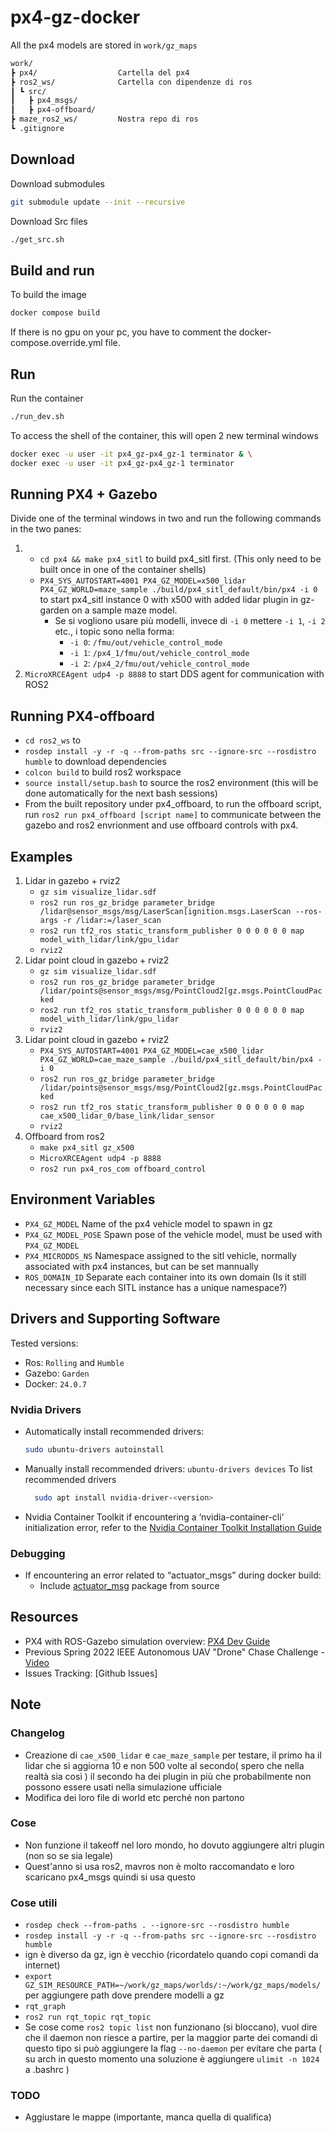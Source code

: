 # px4-gz-docker

All the px4 models are stored in `work/gz_maps`

```txt
work/
┣ px4/                  Cartella del px4
┣ ros2_ws/              Cartella con dipendenze di ros
┃ ┗ src/
┃   ┣ px4_msgs/
┃   ┣ px4-offboard/
┣ maze_ros2_ws/         Nostra repo di ros
┗ .gitignore
```

## Download

Download submodules

```bash
git submodule update --init --recursive
```

Download Src files

```bash
./get_src.sh
```

## Build and run

To build the image

```bash
docker compose build
```

If there is no gpu on your pc, you have to comment the docker-compose.override.yml file.

## Run

Run the container

```bash
./run_dev.sh
```

To access the shell of the container, this will open 2 new terminal windows

```bash
docker exec -u user -it px4_gz-px4_gz-1 terminator & \
docker exec -u user -it px4_gz-px4_gz-1 terminator
```

## Running PX4 + Gazebo

Divide one of the terminal windows in two and run the following commands in the two panes:

1.
   - `cd px4 && make px4_sitl` to build px4_sitl first. (This only need to be built once in one of the container shells)
   - `PX4_SYS_AUTOSTART=4001 PX4_GZ_MODEL=x500_lidar PX4_GZ_WORLD=maze_sample ./build/px4_sitl_default/bin/px4 -i 0` to start px4_sitl instance 0 with x500 with added lidar plugin in gz-garden on a sample maze model.
     - Se si vogliono usare più modelli, invece di `-i 0` mettere `-i 1`, `-i 2` etc., i topic sono nella forma:
       - `-i 0`: `/fmu/out/vehicle_control_mode`
       - `-i 1`: `/px4_1/fmu/out/vehicle_control_mode`
       - `-i 2`: `/px4_2/fmu/out/vehicle_control_mode`
1. `MicroXRCEAgent udp4 -p 8888` to start DDS agent for communication with ROS2

## Running PX4-offboard

- `cd ros2_ws` to
- `rosdep install -y -r -q --from-paths src --ignore-src --rosdistro humble` to download dependencies
- `colcon build` to build ros2 workspace
- `source install/setup.bash` to source the ros2 environment (this will be done automatically for the next bash sessions)
- From the built repository under px4_offboard, to run the offboard script, run `ros2 run px4_offboard [script name]` to communicate between the gazebo and ros2 envrionment and use offboard controls with px4.

## Examples

1. Lidar in gazebo + rviz2
   - `gz sim visualize_lidar.sdf`
   - `ros2 run ros_gz_bridge parameter_bridge /lidar@sensor_msgs/msg/LaserScan[ignition.msgs.LaserScan --ros-args -r /lidar:=/laser_scan`
   - `ros2 run tf2_ros static_transform_publisher 0 0 0 0 0 0 map model_with_lidar/link/gpu_lidar`
   - `rviz2`
2. Lidar point cloud in gazebo + rviz2
   - `gz sim visualize_lidar.sdf`
   - `ros2 run ros_gz_bridge parameter_bridge /lidar/points@sensor_msgs/msg/PointCloud2[gz.msgs.PointCloudPacked`
   - `ros2 run tf2_ros static_transform_publisher 0 0 0 0 0 0 map model_with_lidar/link/gpu_lidar`
   - `rviz2`
3. Lidar point cloud in gazebo + rviz2
   - `PX4_SYS_AUTOSTART=4001 PX4_GZ_MODEL=cae_x500_lidar PX4_GZ_WORLD=cae_maze_sample ./build/px4_sitl_default/bin/px4 -i 0`
   - `ros2 run ros_gz_bridge parameter_bridge /lidar/points@sensor_msgs/msg/PointCloud2[gz.msgs.PointCloudPacked`
   - `ros2 run tf2_ros static_transform_publisher 0 0 0 0 0 0 map cae_x500_lidar_0/base_link/lidar_sensor`
   - `rviz2`
4. Offboard from ros2
   - `make px4_sitl gz_x500`
   - `MicroXRCEAgent udp4 -p 8888`
   - `ros2 run px4_ros_com offboard_control`

## Environment Variables

- `PX4_GZ_MODEL` Name of the px4 vehicle model to spawn in gz
- `PX4_GZ_MODEL_POSE` Spawn pose of the vehicle model, must be used with `PX4_GZ_MODEL`
- `PX4_MICRODDS_NS` Namespace assigned to the sitl vehicle, normally associated with px4 instances, but can be set mannually
- `ROS_DOMAIN_ID` Separate each container into its own domain (Is it still necessary since each SITL instance has a unique namespace?)
  
## Drivers and Supporting Software

Tested versions:

- Ros: `Rolling` and `Humble`
- Gazebo: `Garden`
- Docker: `24.0.7`

### Nvidia Drivers

- Automatically install recommended drivers:

  ```bash
  sudo ubuntu-drivers autoinstall
  ```

- Manually install recommended drivers:
  `ubuntu-drivers devices` To list recommended drivers

  ```bash
    sudo apt install nvidia-driver-<version>
    ```

- Nvidia Container Toolkit
    if encountering a ‘nvidia-container-cli’ initialization error, refer to the [Nvidia Container Toolkit Installation Guide](https://docs.nvidia.com/datacenter/cloud-native/container-toolkit/latest/install-guide.html)

### Debugging

- If encountering an error related to “actuator_msgs” during docker build:
  - Include [actuator_msg](https://github.com/rudislabs/actuator_msgs) package from source

## Resources

- PX4 with ROS-Gazebo simulation overview: [PX4 Dev Guide](https://dev.px4.io/master/en/simulation/ros_interface.html)
- Previous Spring 2022 IEEE Autonomous UAV "Drone" Chase Challenge - [Video](https://www.youtube.com/watch?v=uISFK83FSmQ&ab_channel=JamesGoppert)
- Issues Tracking: [Github Issues]

## Note

### Changelog

- Creazione di `cae_x500_lidar` e `cae_maze_sample` per testare, il primo ha il lidar che si aggiorna 10 e non 500 volte al secondo( spero che nella realtà sia così ) il secondo ha dei plugin in più che probabilmente non possono essere usati nella simulazione ufficiale
- Modifica dei loro file di world etc perché non partono

### Cose

- Non funzione il takeoff nel loro mondo, ho dovuto aggiungere altri plugin (non so se sia legale)
- Quest'anno si usa ros2, mavros non è molto raccomandato e loro scaricano px4_msgs quindi si usa questo

### Cose utili

- `rosdep check --from-paths . --ignore-src --rosdistro humble`
- `rosdep install -y -r -q --from-paths src --ignore-src --rosdistro humble`
- ign è diverso da gz, ign è vecchio (ricordatelo quando copi comandi da internet)
- `export GZ_SIM_RESOURCE_PATH=~/work/gz_maps/worlds/:~/work/gz_maps/models/` per aggiungere path dove prendere modelli a gz
- `rqt_graph`
- `ros2 run rqt_topic rqt_topic`
- Se cose come `ros2 topic list` non funzionano (si bloccano), vuol dire che il daemon non riesce a partire, per la maggior parte dei comandi di questo tipo si può aggiungere la flag `--no-daemon` per evitare che parta ( su arch in questo momento una soluzione è aggiungere `ulimit -n 1024` a .bashrc )

### TODO

- Aggiustare le mappe (importante, manca quella di qualifica)
